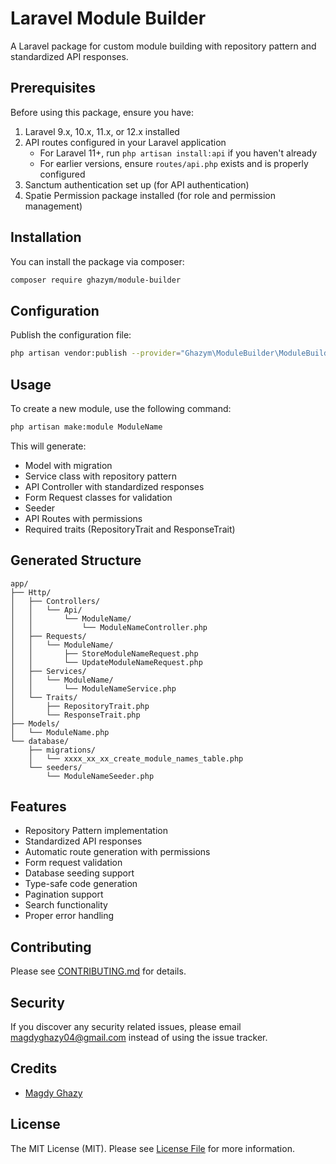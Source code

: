 # Laravel Module Builder

A Laravel package for custom module building with repository pattern and standardized API responses.

## Prerequisites

Before using this package, ensure you have:

1. Laravel 9.x, 10.x, 11.x, or 12.x installed
2. API routes configured in your Laravel application
   - For Laravel 11+, run `php artisan install:api` if you haven't already
   - For earlier versions, ensure `routes/api.php` exists and is properly configured
3. Sanctum authentication set up (for API authentication)
4. Spatie Permission package installed (for role and permission management)

## Installation

You can install the package via composer:

```bash
composer require ghazym/module-builder
```

## Configuration

Publish the configuration file:

```bash
php artisan vendor:publish --provider="Ghazym\ModuleBuilder\ModuleBuilderServiceProvider"
```

## Usage

To create a new module, use the following command:

```bash
php artisan make:module ModuleName
```

This will generate:
- Model with migration
- Service class with repository pattern
- API Controller with standardized responses
- Form Request classes for validation
- Seeder
- API Routes with permissions
- Required traits (RepositoryTrait and ResponseTrait)

## Generated Structure

```
app/
├── Http/
│   ├── Controllers/
│   │   └── Api/
│   │       └── ModuleName/
│   │           └── ModuleNameController.php
│   ├── Requests/
│   │   └── ModuleName/
│   │       ├── StoreModuleNameRequest.php
│   │       └── UpdateModuleNameRequest.php
│   ├── Services/
│   │   └── ModuleName/
│   │       └── ModuleNameService.php
│   └── Traits/
│       ├── RepositoryTrait.php
│       └── ResponseTrait.php
├── Models/
│   └── ModuleName.php
└── database/
    ├── migrations/
    │   └── xxxx_xx_xx_create_module_names_table.php
    └── seeders/
        └── ModuleNameSeeder.php
```

## Features

- Repository Pattern implementation
- Standardized API responses
- Automatic route generation with permissions
- Form request validation
- Database seeding support
- Type-safe code generation
- Pagination support
- Search functionality
- Proper error handling

## Contributing

Please see [CONTRIBUTING.md](CONTRIBUTING.md) for details.

## Security

If you discover any security related issues, please email magdyghazy04@gmail.com instead of using the issue tracker.

## Credits

- [Magdy Ghazy](https://github.com/ghazym)

## License

The MIT License (MIT). Please see [License File](LICENSE.md) for more information.